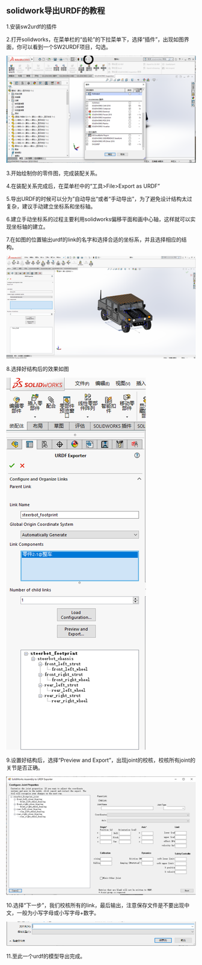 ## **solidwork导出URDF的教程**

1.安装sw2urdf的插件

2.打开solidworks，在菜单栏的“齿轮”的下拉菜单下，选择“插件”，出现如图界面，你可以看到一个SW2URDF项目，勾选。

![1](sources/1.png)

3.开始绘制你的零件图，完成装配关系。

4.在装配关系完成后，在菜单栏中的“工具>File>Export as URDF”

5.导出URDF的时候可以分为”自动导出“或者“手动导出”，为了避免设计结构太过复杂，建议手动建立坐标系和坐标轴。

6.建立手动坐标系的过程主要利用solidworks偏移平面和画中心轴，这样就可以实现坐标轴的建立。

7.在如图的位置输出urdf的link的名字和选择合适的坐标系，并且选择相应的结构。

![2](sources/2.PNG)

8.选择好结构后的效果如图

![3](sources/3.PNG)

9.设置好结构后，选择“Preview and Export”，出现joint的校核，校核所有joint的关节是否正确。

![4](sources/4.PNG)

10.选择“下一步”，我们校核所有的link，最后输出，注意保存文件是不要出现中文，一般为小写字母或小写字母+数字。

![5](sources/5.PNG)

11.至此一个urdf的模型导出完成。

